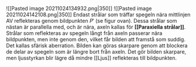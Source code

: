 ![[Pasted image 20211024134932.png|350]]
![[Pasted image 20211024142108.png|350]]
Endast strålar som träffar spegeln nära mittlinjen AV reflekteras genom bildpunkten $P'$ (se figur ovan). Dessa strålar som nästan är parallella med, och är nära, axeln kallas för **[[Paraxiella strålar]]**. Strålar som reflekteras av spegeln långt från axeln passerar nära bildpunkten, men inte genom den, vilket får bilden att framstå som suddig. Det kallas sfärisk aberration. Bilden kan göras skarpare genom att blockera de delar av spegeln som är längre bort från axeln. Det gör bilden skarpare, men ljusstyrkan blir lägre då mindre [[Ljus]] reflekteras till bildpunkten.
